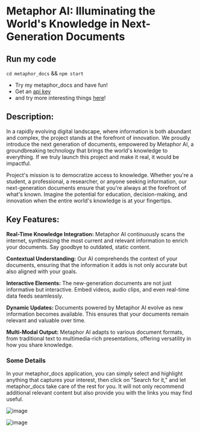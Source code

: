 # Metaphor AI: Illuminating the World's Knowledge in Next-Generation Documents

## Run my code
`cd metaphor_docs` && `npm start`

- Try my metaphor_docs and have fun!
- Get an [api key](https://urldefense.com/v3/__http://dashboard.metaphor.systems/login?utm_source=hiring__;!!IBzWLUs!WaAd5-niXN_o5S9JK8W_vUMUC8im8MdTzOp8ivCnKya_KaMcOH1yX256O0xZNYOhtqLmMNFzaSfiYaCEr0aT$)
- and try more interesting things [here](https://dashboard.metaphor.systems/playground)!
  
## Description:

In a rapidly evolving digital landscape, where information is both abundant and complex, the project stands at the forefront of innovation. We proudly introduce the next generation of documents, empowered by Metaphor AI, a groundbreaking technology that brings the world's knowledge to everything. If we truly launch this project and make it real, it would be impactful.

Project's mission is to democratize access to knowledge. Whether you're a student, a professional, a researcher, or anyone seeking information, our next-generation documents ensure that you're always at the forefront of what's known. Imagine the potential for education, decision-making, and innovation when the entire world's knowledge is at your fingertips.

## Key Features:

**Real-Time Knowledge Integration:** Metaphor AI continuously scans the internet, synthesizing the most current and relevant information to enrich your documents. Say goodbye to outdated, static content.

**Contextual Understanding:** Our AI comprehends the context of your documents, ensuring that the information it adds is not only accurate but also aligned with your goals.

**Interactive Elements:** The new-generation documents are not just informative but interactive. Embed videos, audio clips, and even real-time data feeds seamlessly.

**Dynamic Updates:** Documents powered by Metaphor AI evolve as new information becomes available. This ensures that your documents remain relevant and valuable over time.

**Multi-Modal Output:** Metaphor AI adapts to various document formats, from traditional text to multimedia-rich presentations, offering versatility in how you share knowledge.

### Some Details
In your metaphor_docs application, you can simply select and highlight anything that captures your interest, then click on "Search for it," and let metaphor_docs take care of the rest for you. It will not only recommend additional relevant content but also provide you with the links you may find useful.

![image](https://github.com/zhengyt1/metaphor_docs/assets/112508286/1803a92c-f8cd-488c-9c43-8891d5be0ac7)

![image](https://github.com/zhengyt1/metaphor_docs/assets/112508286/71404344-f26a-4fca-8d9f-ce04df4141dc)
